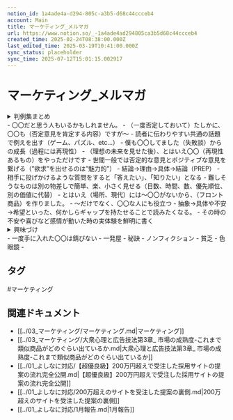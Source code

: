 ```yaml
---
notion_id: 1a4ade4a-d294-805c-a3b5-d68c44ccceb4
account: Main
title: マーケティング_メルマガ
url: https://www.notion.so/_-1a4ade4ad294805ca3b5d68c44ccceb4
created_time: 2025-02-24T08:38:00.000Z
last_edited_time: 2025-03-19T10:41:00.000Z
sync_status: placeholder
sync_time: 2025-07-12T15:01:15.002917
---
```

# マーケティング_メルマガ

<details>
<summary>判例集まとめ</summary>
</details>
  - 〇〇だと思う人もいるかもしれません。
  - （一度否定しておいて）たしかに、〇〇も（否定意見を肯定する内容）ですが〜
  - 読者に伝わりやすい共通の話題で例えを出す（ゲーム、パズル、etc…）
  - 僕も〇〇してました（失敗談）からの成長（過程には再現性）
  - （理想の未来を見せた後）、とはいえ〇〇（再現性あるもの）をやっただけです
  - 世間一般では否定的な意見とポジティブな意見を繋げる（”欲求”を出せるのは”魅力的”）
  - 結論→理由→具体→結論（PREP）
  - 相手に投げかけるような質問をすると「答えたい」、「知りたい」となる
  - 難しそうなものは別の物差しで簡単、楽、小さく見せる（日数、時間、数、優先順位、別の価値に代替）
  - とはいえ（場所、現代）には〜〇〇がないから、（フロント商品）を作りました。
  - 〜だけでなく、〇〇な人にも役立つ
  - 抽象→具体や不安→希望といった、何かしらギャップを持たせることで読みたくなる。
  - その時の不安や喜びなど感情が動いた時の実体験を鮮明に書く
<details>
<summary>興味づけ</summary>
</details>
  - 一度手に入れた〇〇は錆びない
  - 一発屋
  - 秘訣
  - ノンフィクション
  - 貧乏
  - 色眼鏡
  - 

## タグ

#マーケティング 

## 関連ドキュメント

- [[../03_マーケティング/マーケティング.md|マーケティング]]
- [[../03_マーケティング/大衆心理と広告技法第3章_ 市場の成熟度-これまで類似商品がどのぐらい出ているか.md|大衆心理と広告技法第3章_ 市場の成熟度-これまで類似商品がどのぐらい出ているか]]
- [[../01_よしなに対応/【超優良級】200万円超えで受注した採用サイトの提案の流れ完全公開.md|【超優良級】200万円超えで受注した採用サイトの提案の流れ完全公開]]
- [[../01_よしなに対応/200万超えのサイトを受注した提案の裏側.md|200万超えのサイトを受注した提案の裏側]]
- [[../01_よしなに対応/1月報告.md|1月報告]]
